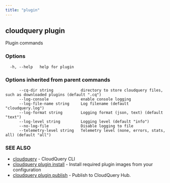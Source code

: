 ```yaml
---
title: "plugin"
---
```

## cloudquery plugin

Plugin commands

### Options

```
  -h, --help   help for plugin
```

### Options inherited from parent commands

```
      --cq-dir string            directory to store cloudquery files, such as downloaded plugins (default ".cq")
      --log-console              enable console logging
      --log-file-name string     Log filename (default "cloudquery.log")
      --log-format string        Logging format (json, text) (default "text")
      --log-level string         Logging level (default "info")
      --no-log-file              Disable logging to file
      --telemetry-level string   Telemetry level (none, errors, stats, all) (default "all")
```

### SEE ALSO

* [cloudquery](/docs/reference/cli/cloudquery)	 - CloudQuery CLI
* [cloudquery plugin install](/docs/reference/cli/cloudquery_plugin_install)	 - Install required plugin images from your configuration
* [cloudquery plugin publish](/docs/reference/cli/cloudquery_plugin_publish)	 - Publish to CloudQuery Hub.

